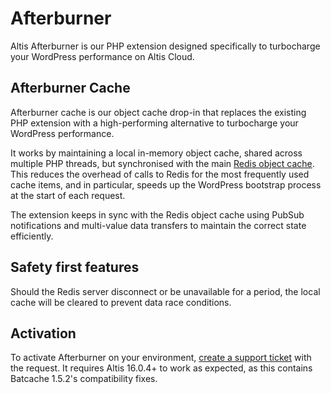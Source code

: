 # Afterburner

Altis Afterburner is our PHP extension designed specifically to turbocharge your
WordPress performance on Altis Cloud.

## Afterburner Cache

Afterburner cache is our object cache drop-in that replaces the existing PHP
extension with a high-performing
alternative to turbocharge your WordPress performance.

It works by maintaining a local in-memory object cache, shared across multiple
PHP threads, but synchronised with the main [Redis object cache](./object-cache.md). 
This reduces the overhead of calls to Redis for the most frequently used cache 
items, and in particular, speeds up the WordPress bootstrap process at the 
start of each request.

The extension keeps in sync with the Redis object cache using PubSub
notifications and multi-value data transfers to
maintain the correct state efficiently.

## Safety first features

Should the Redis server disconnect or be unavailable for a period, the local
cache will be cleared to prevent data race conditions.

## Activation

To activate Afterburner on your environment, 
[create a support ticket](support://new) with the request. It requires Altis 16.0.4+ to work as expected, as this contains Batcache 1.5.2's compatibility fixes.
